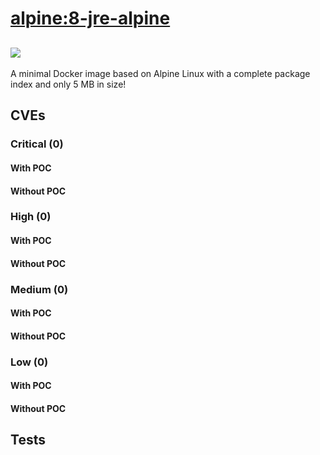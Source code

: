 # [alpine:8-jre-alpine](https://hub.docker.com/_/alpine?tab=tags)
![](https://img.shields.io/static/v1?label=tag&message=8-jre-alpine&color=blue)
---
<p>
A minimal Docker image based on Alpine Linux with a complete package index and only 5 MB in size!
</p>

## CVEs
### Critical (0)
#### With POC

#### Without POC


### High (0)
#### With POC

#### Without POC


### Medium (0)
#### With POC

#### Without POC


### Low (0)
#### With POC

#### Without POC


## Tests

